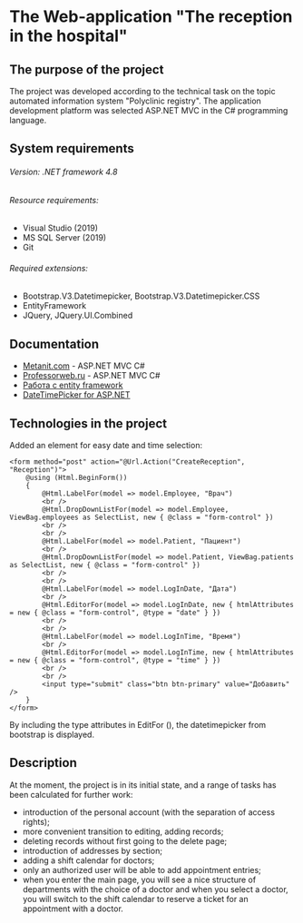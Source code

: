 # The Web-application "The reception in the hospital"

## The purpose of the project

The project was developed according to the technical task on the topic automated information system "Polyclinic registry". The application development platform was selected ASP.NET MVC in the C# programming language.

## System requirements

###### Version: .NET framework 4.8
###### Resource requirements:
* Visual Studio (2019)
* MS SQL Server (2019)
* Git
###### Required extensions:
* Bootstrap.V3.Datetimepicker, Bootstrap.V3.Datetimepicker.CSS
* EntityFramework
* JQuery, JQuery.UI.Combined

## Documentation

* [Metanit.com](https://metanit.com/sharp/mvc5/) - ASP.NET MVC C#
* [Professorweb.ru](https://professorweb.ru/my/ASP_NET/mvc/level1/) - ASP.NET MVC C#
* [Работа с entity framework](https://docs.microsoft.com/ru-ru/aspnet/mvc/overview/getting-started/getting-started-with-ef-using-mvc/creating-an-entity-framework-data-model-for-an-asp-net-mvc-application)
* [DateTimePicker for ASP.NET](https://docs.microsoft.com/ru-ru/aspnet/mvc/overview/older-versions/using-the-html5-and-jquery-ui-datepicker-popup-calendar-with-aspnet-mvc/using-the-html5-and-jquery-ui-datepicker-popup-calendar-with-aspnet-mvc-part-4)

## Technologies in the project

Added an element for easy date and time selection:
~~~
<form method="post" action="@Url.Action("CreateReception", "Reception")">
    @using (Html.BeginForm())
    {
        @Html.LabelFor(model => model.Employee, "Врач")
        <br />
        @Html.DropDownListFor(model => model.Employee, ViewBag.employees as SelectList, new { @class = "form-control" })
        <br />
        <br />
        @Html.LabelFor(model => model.Patient, "Пациент")
        <br />
        @Html.DropDownListFor(model => model.Patient, ViewBag.patients as SelectList, new { @class = "form-control" })
        <br />
        <br />
        @Html.LabelFor(model => model.LogInDate, "Дата")
        <br />
        @Html.EditorFor(model => model.LogInDate, new { htmlAttributes = new { @class = "form-control", @type = "date" } })
        <br />
        <br />
        @Html.LabelFor(model => model.LogInTime, "Время")
        <br />
        @Html.EditorFor(model => model.LogInTime, new { htmlAttributes = new { @class = "form-control", @type = "time" } })
        <br />
        <br />
        <input type="submit" class="btn btn-primary" value="Добавить" />
    }
</form>
~~~
By including the type attributes in EditFor (), the datetimepicker from bootstrap is displayed.

## Description

At the moment, the project is in its initial state, and a range of tasks has been calculated for further work:
* introduction of the personal account (with the separation of access rights); 
* more convenient transition to editing, adding records;
* deleting records without first going to the delete page;
* introduction of addresses by section;
* adding a shift calendar for doctors;
* only an authorized user will be able to add appointment entries;
* when you enter the main page, you will see a nice structure of departments with the choice of a doctor and when you select a doctor, you will switch to the shift calendar to reserve a ticket for an appointment with a doctor.
